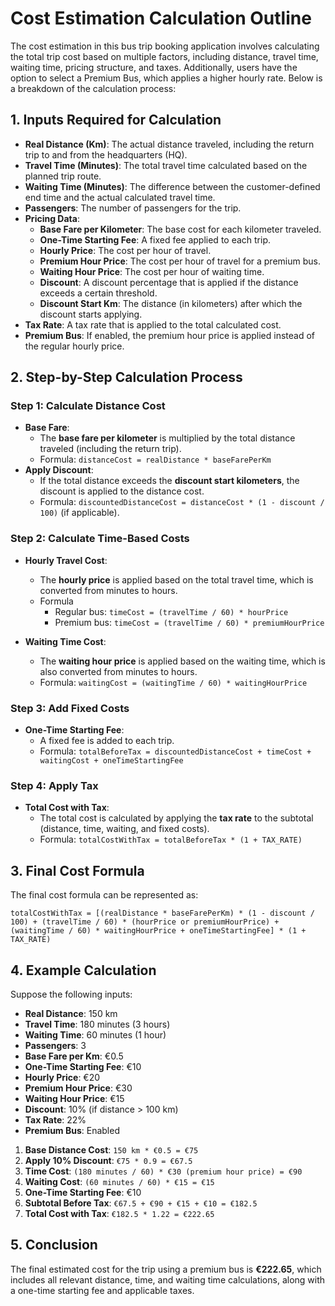 # Cost Estimation Calculation Outline

The cost estimation in this bus trip booking application involves calculating the total trip cost based on multiple factors, including distance, travel time, waiting time, pricing structure, and taxes. Additionally, users have the option to select a Premium Bus, which applies a higher hourly rate. Below is a breakdown of the calculation process:

## 1. Inputs Required for Calculation
- **Real Distance (Km)**: The actual distance traveled, including the return trip to and from the headquarters (HQ).
- **Travel Time (Minutes)**: The total travel time calculated based on the planned trip route.
- **Waiting Time (Minutes)**: The difference between the customer-defined end time and the actual calculated travel time.
- **Passengers**: The number of passengers for the trip.
- **Pricing Data**:
  - **Base Fare per Kilometer**: The base cost for each kilometer traveled.
  - **One-Time Starting Fee**: A fixed fee applied to each trip.
  - **Hourly Price**: The cost per hour of travel.
  - **Premium Hour Price**: The cost per hour of travel for a premium bus.
  - **Waiting Hour Price**: The cost per hour of waiting time.
  - **Discount**: A discount percentage that is applied if the distance exceeds a certain threshold.
  - **Discount Start Km**: The distance (in kilometers) after which the discount starts applying.
- **Tax Rate**: A tax rate that is applied to the total calculated cost.
- **Premium Bus**: If enabled, the premium hour price is applied instead of the regular hourly price.

## 2. Step-by-Step Calculation Process

### Step 1: Calculate Distance Cost
- **Base Fare**: 
  - The **base fare per kilometer** is multiplied by the total distance traveled (including the return trip).
  - Formula: `distanceCost = realDistance * baseFarePerKm`
- **Apply Discount**: 
  - If the total distance exceeds the **discount start kilometers**, the discount is applied to the distance cost.
  - Formula: `discountedDistanceCost = distanceCost * (1 - discount / 100)` (if applicable).

### Step 2: Calculate Time-Based Costs
- **Hourly Travel Cost**: 
  - The **hourly price** is applied based on the total travel time, which is converted from minutes to hours.
  - Formula
    - Regular bus: `timeCost = (travelTime / 60) * hourPrice`
    - Premium bus: `timeCost = (travelTime / 60) * premiumHourPrice`
  
- **Waiting Time Cost**:
  - The **waiting hour price** is applied based on the waiting time, which is also converted from minutes to hours.
  - Formula: `waitingCost = (waitingTime / 60) * waitingHourPrice`
  
### Step 3: Add Fixed Costs
- **One-Time Starting Fee**: 
  - A fixed fee is added to each trip.
  - Formula: `totalBeforeTax = discountedDistanceCost + timeCost + waitingCost + oneTimeStartingFee`

### Step 4: Apply Tax
- **Total Cost with Tax**:
  - The total cost is calculated by applying the **tax rate** to the subtotal (distance, time, waiting, and fixed costs).
  - Formula: `totalCostWithTax = totalBeforeTax * (1 + TAX_RATE)`

## 3. Final Cost Formula
The final cost formula can be represented as:

```
totalCostWithTax = [(realDistance * baseFarePerKm) * (1 - discount / 100) + (travelTime / 60) * (hourPrice or premiumHourPrice) + (waitingTime / 60) * waitingHourPrice + oneTimeStartingFee] * (1 + TAX_RATE)
```


## 4. Example Calculation 
Suppose the following inputs:
- **Real Distance**: 150 km
- **Travel Time**: 180 minutes (3 hours)
- **Waiting Time**: 60 minutes (1 hour)
- **Passengers**: 3
- **Base Fare per Km**: €0.5
- **One-Time Starting Fee**: €10
- **Hourly Price**: €20
- **Premium Hour Price**: €30
- **Waiting Hour Price**: €15
- **Discount**: 10% (if distance > 100 km)
- **Tax Rate**: 22%
- **Premium Bus**: Enabled

1. **Base Distance Cost**: `150 km * €0.5 = €75`
2. **Apply 10% Discount**: `€75 * 0.9 = €67.5`
3. **Time Cost**: `(180 minutes / 60) * €30 (premium hour price) = €90`
4. **Waiting Cost**: `(60 minutes / 60) * €15 = €15`
5. **One-Time Starting Fee**: €10
6. **Subtotal Before Tax**: `€67.5 + €90 + €15 + €10 = €182.5`
7. **Total Cost with Tax**: `€182.5 * 1.22 = €222.65`

## 5. Conclusion
The final estimated cost for the trip using a premium bus is **€222.65**, which includes all relevant distance, time, and waiting time calculations, along with a one-time starting fee and applicable taxes.

